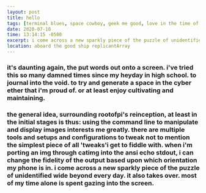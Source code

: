 ```yaml
---
layout: post
title: hello
tags: [terminal blues, space cowboy, geek me good, love in the time of COVID19]
date: 2020-07-10
time: 13:14:15 -0500
excerpt: i come across a new sparkly piece of the puzzle of unidentified wide beyond every day. it also takes over. most of my time alone is spent gazing into the screen.
location: aboard the good ship replicantArray
---
```

### it's daunting again, the put words out onto a screen. i've tried this so many damned times since my heyday in high school. to journal into the void. to try and generate a space in the cyber ether that i'm proud of. or at least enjoy cultivating and maintaining. 


### the general idea, surrounding rootofpi's reinception, at least in the initial stages is thus: using the command line to manipulate and display images interests me greatly. there are multiple tools and setups and configurations to tweak not to mention the simplest piece of all 'tweaks'i get to fiddle with. when i'm porting an img through catimg into the ansi echo stdout, i can change the fidelity of the output based upon which orientation my phone is in. i come across a new sparkly piece of the puzzle of unidentified wide beyond every day. it also takes over. most of my time alone is spent gazing into the screen. 

